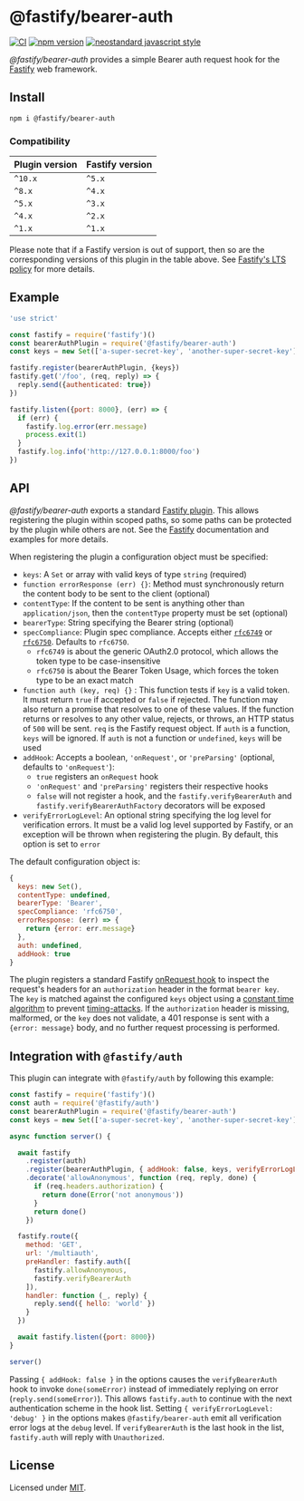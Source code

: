 # @fastify/bearer-auth

[![CI](https://github.com/fastify/fastify-bearer-auth/actions/workflows/ci.yml/badge.svg?branch=main)](https://github.com/fastify/fastify-bearer-auth/actions/workflows/ci.yml)
[![npm version](https://img.shields.io/npm/v/@fastify/bearer-auth)](https://www.npmjs.com/package/@fastify/bearer-auth)
[![neostandard javascript style](https://img.shields.io/badge/code_style-neostandard-brightgreen?style=flat)](https://github.com/neostandard/neostandard)

*@fastify/bearer-auth* provides a simple Bearer auth request hook for the [Fastify][fastify]
web framework.

[fastify]: https://fastify.dev/


## Install
```
npm i @fastify/bearer-auth
```

### Compatibility
| Plugin version | Fastify version |
| ---------------|-----------------|
| `^10.x`        | `^5.x`          |
| `^8.x`         | `^4.x`          |
| `^5.x`         | `^3.x`          |
| `^4.x`         | `^2.x`          |
| `^1.x`         | `^1.x`          |


Please note that if a Fastify version is out of support, then so are the corresponding versions of this plugin
in the table above.
See [Fastify's LTS policy](https://github.com/fastify/fastify/blob/main/docs/Reference/LTS.md) for more details.

## Example

```js
'use strict'

const fastify = require('fastify')()
const bearerAuthPlugin = require('@fastify/bearer-auth')
const keys = new Set(['a-super-secret-key', 'another-super-secret-key'])

fastify.register(bearerAuthPlugin, {keys})
fastify.get('/foo', (req, reply) => {
  reply.send({authenticated: true})
})

fastify.listen({port: 8000}, (err) => {
  if (err) {
    fastify.log.error(err.message)
    process.exit(1)
  }
  fastify.log.info('http://127.0.0.1:8000/foo')
})
```

## API

*@fastify/bearer-auth* exports a standard [Fastify plugin](https://github.com/fastify/fastify-plugin).
This allows registering the plugin within scoped paths, so some paths can be protected
by the plugin while others are not. See the [Fastify](https://fastify.dev/docs/latest)
documentation and examples for more details.

When registering the plugin a configuration object must be specified:

* `keys`: A `Set` or array with valid keys of type `string` (required)
* `function errorResponse (err) {}`: Method must synchronously return the content body to be
sent to the client (optional)
* `contentType`: If the content to be sent is anything other than
`application/json`, then the `contentType` property must be set (optional)
* `bearerType`: String specifying the Bearer string (optional)
* `specCompliance`:
Plugin spec compliance. Accepts either
[`rfc6749`](https://datatracker.ietf.org/doc/html/rfc6749) or
[`rfc6750`](https://datatracker.ietf.org/doc/html/rfc6750).
Defaults to `rfc6750`.
  * `rfc6749` is about the generic OAuth2.0 protocol, which allows the token type to be case-insensitive
  * `rfc6750` is about the Bearer Token Usage, which forces the token type to be an exact match
* `function auth (key, req) {}` : This function tests if `key` is a valid token. It must return
  `true` if accepted or `false` if rejected. The function may also return a promise that resolves
  to one of these values. If the function returns or resolves to any other value, rejects, or throws,
  an HTTP status of `500` will be sent. `req` is the Fastify request object. If `auth` is a function,
  `keys` will be ignored. If `auth` is not a function or `undefined`, `keys` will be used
* `addHook`: Accepts a boolean, `'onRequest'`, or `'preParsing'` (optional, defaults to `'onRequest'`):
  * `true` registers an `onRequest` hook
  * `'onRequest'` and `'preParsing'` registers their respective hooks
  * `false` will not register a hook, and the `fastify.verifyBearerAuth` and `fastify.verifyBearerAuthFactory` decorators will be exposed
* `verifyErrorLogLevel`: An optional string specifying the log level for verification errors.
  It must be a valid log level supported by Fastify, or an exception will be thrown when
  registering the plugin. By default, this option is set to `error`

The default configuration object is:

  ```js
  {
    keys: new Set(),
    contentType: undefined,
    bearerType: 'Bearer',
    specCompliance: 'rfc6750',
    errorResponse: (err) => {
      return {error: err.message}
    },
    auth: undefined,
    addHook: true
}
```

The plugin registers a standard Fastify [onRequest hook][onrequesthook] to inspect the request's
headers for an `authorization` header in the format `bearer key`. The `key` is matched against
the configured `keys` object using a [constant time algorithm](https://en.wikipedia.org/wiki/Time_complexity#Constant_time)
to prevent [timing-attacks](https://snyk.io/blog/node-js-timing-attack-ccc-ctf/). If the
`authorization` header is missing, malformed, or the `key` does not validate, a 401 response
is sent with a `{error: message}` body, and no further request processing is performed.

[onrequesthook]: https://github.com/fastify/fastify/blob/main/docs/Reference/Hooks.md#onrequest

## Integration with `@fastify/auth`

This plugin can integrate with `@fastify/auth` by following this example:

```js
const fastify = require('fastify')()
const auth = require('@fastify/auth')
const bearerAuthPlugin = require('@fastify/bearer-auth')
const keys = new Set(['a-super-secret-key', 'another-super-secret-key'])

async function server() {

  await fastify
    .register(auth)
    .register(bearerAuthPlugin, { addHook: false, keys, verifyErrorLogLevel: 'debug' })
    .decorate('allowAnonymous', function (req, reply, done) {
      if (req.headers.authorization) {
        return done(Error('not anonymous'))
      }
      return done()
    })

  fastify.route({
    method: 'GET',
    url: '/multiauth',
    preHandler: fastify.auth([
      fastify.allowAnonymous,
      fastify.verifyBearerAuth
    ]),
    handler: function (_, reply) {
      reply.send({ hello: 'world' })
    }
  })

  await fastify.listen({port: 8000})
}

server()
```

Passing `{ addHook: false }` in the options causes the `verifyBearerAuth` hook to invoke
`done(someError)` instead of immediately replying on error (`reply.send(someError)`). This allows
`fastify.auth` to continue with the next authentication scheme in the hook list.
Setting `{ verifyErrorLogLevel: 'debug' }` in the options makes `@fastify/bearer-auth` emit
all verification error logs at the `debug` level. If `verifyBearerAuth` is the last hook in the list,
`fastify.auth` will reply with `Unauthorized`.

## License

Licensed under [MIT](./LICENSE).
